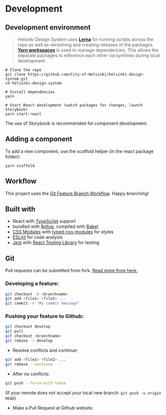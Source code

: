 # Development

## Development environment

> Helsinki Design System uses [**Lerna**](https://lerna.js.org/) for running scripts across the repo as well as versioning and creating releases of the packages. [**Yarn workspaces**](https://yarnpkg.com/lang/en/docs/workspaces/) is used to manage dependencies. This allows the separate packages to reference each other via symlinks during local development.

```
# Clone the repo
git clone https://github.com/City-of-Helsinki/helsinki-design-system.git
cd helsinki-design-system

# Install dependencies
yarn

# Start React-development (watch packages for changes, launch Storybook)
yarn start:react
```

The use of Storybook is recommended for component development.

## Adding a component

To add a new component, use the scaffold helper (in the react package folder):

```
yarn scaffold
```

## Workflow

This project uses the [Git Feature Branch Workflow](https://www.atlassian.com/git/tutorials/comparing-workflows/feature-branch-workflow). Happy branching!

## Built with

- React with [TypeScript](https://www.typescriptlang.org/) support
- bundled with [Rollup](https://github.com/rollup/rollup), compiled with [Babel](https://github.com/babel/babel)
- [CSS Modules](https://github.com/css-modules/css-modules) with [typed-css-modules](https://github.com/Quramy/typed-css-modules) for styles
- [ESLint](https://github.com/eslint/eslint) for code analysis
- [Jest](https://github.com/facebook/jest) with [React Testing Library](https://github.com/testing-library/react-testing-library) for testing


## Git

Pull requests can be submitted from fork. [Read more from here.](https://guides.github.com/activities/forking/)

### Developing a feature:

```bash
git checkout -b <branchname>
git add <file1> <file2> ...
git commit -m "My commit message"
```

### Pushing your feature to Github:

```bash
git checkout develop
git pull
git checkout <branchname>
git rebase -i develop
```

- Resolve conflicts and continue:

```bash
git add <file1> <file2> ...
git rebase --continue
```

- After no conflicts:

```bash
git push --force-with-lease
```

(If your remote does not accept your local new branch: `git push -u origin HEAD`)

- Make a Pull Request at Github website.
